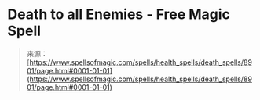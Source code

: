 <!--yml
category: 未分类
date: 2024-06-12 18:44:30
-->

# Death to all Enemies - Free Magic Spell

> 来源：[https://www.spellsofmagic.com/spells/health_spells/death_spells/8901/page.html#0001-01-01](https://www.spellsofmagic.com/spells/health_spells/death_spells/8901/page.html#0001-01-01)